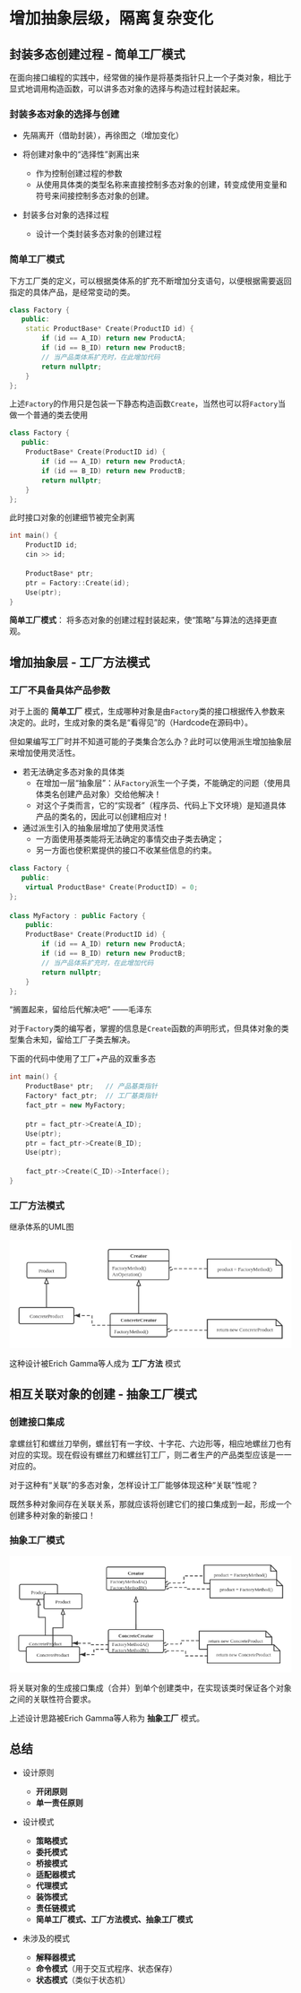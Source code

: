 # 增加抽象层级，隔离复杂变化

## 封装多态创建过程 - 简单工厂模式

在面向接口编程的实践中，经常做的操作是将基类指针只上一个子类对象，相比于显式地调用构造函数，可以讲多态对象的选择与构造过程封装起来。

### 封装多态对象的选择与创建

* 先隔离开（借助封装），再徐图之（增加变化）

* 将创建对象中的“选择性”剥离出来
    * 作为控制创建过程的参数
    * 从使用具体类的类型名称来直接控制多态对象的创建，转变成使用变量和符号来间接控制多态对象的创建。
* 封装多台对象的选择过程
    * 设计一个类封装多态对象的创建过程

### 简单工厂模式

下方工厂类的定义，可以根据类体系的扩充不断增加分支语句，以便根据需要返回指定的具体产品，是经常变动的类。
```cpp
class Factory {
   public:
    static ProductBase* Create(ProductID id) {
        if (id == A_ID) return new ProductA;
        if (id == B_ID) return new ProductB;
        // 当产品类体系扩充时，在此增加代码
        return nullptr;
    }
};
```

上述`Factory`的作用只是包装一下静态构造函数`Create`，当然也可以将`Factory`当做一个普通的类去使用
```cpp
class Factory {
   public:
    ProductBase* Create(ProductID id) {
        if (id == A_ID) return new ProductA;
        if (id == B_ID) return new ProductB;
        return nullptr;
    }
};
```

此时接口对象的创建细节被完全剥离

```cpp
int main() {
    ProductID id;
    cin >> id;

    ProductBase* ptr;
    ptr = Factory::Create(id);
    Use(ptr);
}
```

**简单工厂模式**： 将多态对象的创建过程封装起来，使“策略”与算法的选择更直观。

## 增加抽象层 - 工厂方法模式

### 工厂不具备具体产品参数

对于上面的 **简单工厂** 模式，生成哪种对象是由`Factory`类的接口根据传入参数来决定的。此时，生成对象的类名是“看得见”的（Hardcode在源码中）。

但如果编写工厂时并不知道可能的子类集合怎么办？此时可以使用派生增加抽象层来增加使用灵活性。

* 若无法确定多态对象的具体类
    * 在增加一层“抽象层”：从`Factory`派生一个子类，不能确定的问题（使用具体类名创建产品对象）交给他解决！
    * 对这个子类而言，它的“实现者”（程序员、代码上下文环境）是知道具体产品的类名的，因此可以创建相应对！
* 通过派生引入的抽象层增加了使用灵活性
    * 一方面使用基类能将无法确定的事情交由子类去确定；
    * 另一方面也使积累提供的接口不收某些信息的约束。

```cpp
class Factory {
   public:
    virtual ProductBase* Create(ProductID) = 0;
};

class MyFactory : public Factory {
    public:
    ProductBase* Create(ProductID id) {
        if (id == A_ID) return new ProductA;
        if (id == B_ID) return new ProductB;
        // 当产品体系扩充时，在此增加代码
        return nullptr;
    }
};
```

“搁置起来，留给后代解决吧”
——毛泽东

对于`Factory`类的编写者，掌握的信息是`Create`函数的声明形式，但具体对象的类型集合未知，留给工厂子类去解决。

下面的代码中使用了工厂+产品的双重多态
```cpp
int main() {
    ProductBase* ptr;   // 产品基类指针
    Factory* fact_ptr;  // 工厂基类指针
    fact_ptr = new MyFactory;

    ptr = fact_ptr->Create(A_ID);
    Use(ptr);
    ptr = fact_ptr->Create(B_ID);
    Use(ptr);

    fact_ptr->Create(C_ID)->Interface();
}
```

### 工厂方法模式

继承体系的UML图

![FactoryMethod](./images/factory_method.png)

这种设计被Erich Gamma等人成为 **工厂方法** 模式


## 相互关联对象的创建 - 抽象工厂模式

### 创建接口集成

拿螺丝钉和螺丝刀举例，螺丝钉有一字纹、十字花、六边形等，相应地螺丝刀也有对应的实现。现在假设有螺丝刀和螺丝钉工厂，则二者生产的产品类型应该是一一对应的。

对于这种有“关联”的多态对象，怎样设计工厂能够体现这种“关联”性呢？

既然多种对象间存在关联关系，那就应该将创建它们的接口集成到一起，形成一个创建多种对象的新接口！

### 抽象工厂模式

![AbstractFactory](./images/abstract_factory.png)

将关联对象的生成接口集成（合并）到单个创建类中，在实现该类时保证各个对象之间的关联性符合要求。

上述设计思路被Erich Gamma等人称为 **抽象工厂** 模式。


## 总结

* 设计原则
    * **开闭原则**
    * **单一责任原则**

* 设计模式
    * **策略模式**
    * **委托模式**
    * **桥接模式**
    * **适配器模式**
    * **代理模式**
    * **装饰模式**
    * **责任链模式**
    * **简单工厂模式、工厂方法模式、抽象工厂模式**

* 未涉及的模式
    * **解释器模式**
    * **命令模式**（用于交互式程序、状态保存）
    * **状态模式**（类似于状态机）
